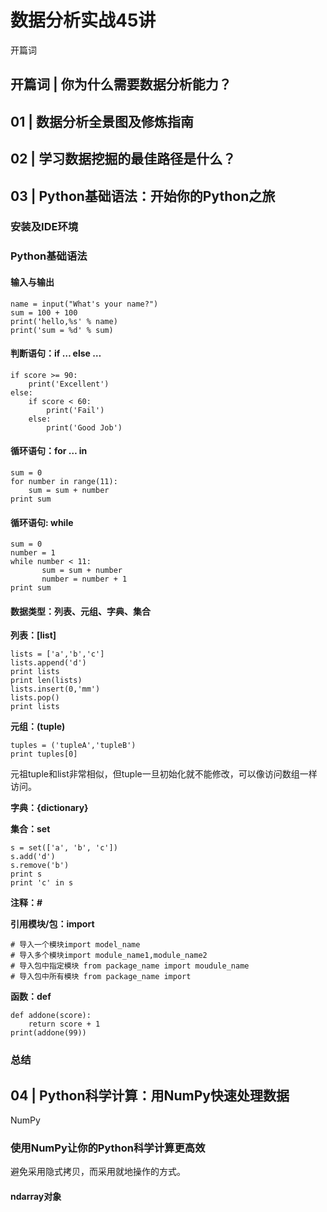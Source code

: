# 数据分析实战45讲 #

开篇词

## 开篇词 | 你为什么需要数据分析能力？ ##

## 01 | 数据分析全景图及修炼指南 ##

## 02 | 学习数据挖掘的最佳路径是什么？ ##

## 03 | Python基础语法：开始你的Python之旅 ##

### 安装及IDE环境 ###

### Python基础语法 ###

#### 输入与输出 ####

	name = input("What's your name?")
	sum = 100 + 100
	print('hello,%s' % name)
	print('sum = %d' % sum)

#### 判断语句：if … else … ####

	if score >= 90:
	    print('Excellent')
	else: 
	    if score < 60:
	        print('Fail')
	    else:
	        print('Good Job')

#### 循环语句：for … in ####

	sum = 0
	for number in range(11):
	    sum = sum + number
	print sum

#### 循环语句: while ####

	sum = 0
	number = 1
	while number < 11:
	       sum = sum + number
	       number = number + 1
	print sum

#### 数据类型：列表、元组、字典、集合 ####

**列表：[list]**

	lists = ['a','b','c']
	lists.append('d')
	print lists
	print len(lists)
	lists.insert(0,'mm')
	lists.pop()
	print lists

**元组：(tuple)**

	tuples = ('tupleA','tupleB')
	print tuples[0]

元祖tuple和list非常相似，但tuple一旦初始化就不能修改，可以像访问数组一样访问。

**字典：{dictionary}**

**集合：set**

	s = set(['a', 'b', 'c'])
	s.add('d')
	s.remove('b')
	print s
	print 'c' in s

**注释：#**

**引用模块/包：import**

	# 导入一个模块import model_name
	# 导入多个模块import module_name1,module_name2
	# 导入包中指定模块 from package_name import moudule_name
	# 导入包中所有模块 from package_name import 

**函数：def**

	def addone(score):
		return score + 1
	print(addone(99))

### 总结 ###

## 04 | Python科学计算：用NumPy快速处理数据 ##

NumPy

### 使用NumPy让你的Python科学计算更高效 ###

避免采用隐式拷贝，而采用就地操作的方式。

#### ndarray对象 ####





